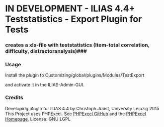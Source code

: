 # IN DEVELOPMENT - ILIAS 4.4+ Teststatistics - Export Plugin for Tests #

###  creates a xls-file with teststatistics (Item-total correlation, difficulty, distractoranalysis)###
 
### Usage ###

Install the plugin to
 Customizing/global/plugins/Modules/TestExport

and activate it in the ILIAS-Admin-GUI.

### Credits ###
 Developing plugin for ILIAS 4.4 by Christoph Jobst, University Leipzig 2015
 This Project uses PHPExcel. See [PHPExcel GitHub](https://github.com/PHPOffice/PHPExcel) and the [PHPExcel Homepage](https://phpexcel.codeplex.com/), License: GNU LGPL
 